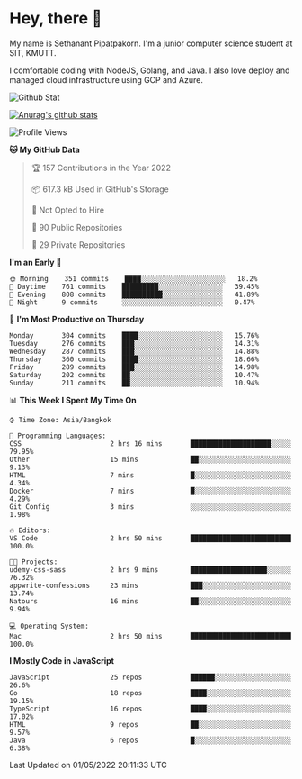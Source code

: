 # Hey, there 🙌
My name is Sethanant Pipatpakorn. I'm a junior computer science student at SIT, KMUTT.

I comfortable coding with NodeJS, Golang, and Java. I also love deploy and managed cloud infrastructure using GCP and Azure.

![Github Stat](https://github-profile-summary-cards.vercel.app/api/cards/profile-details?username=thetkpark&theme=dracula)

[![Anurag's github stats](https://github-readme-stats.vercel.app/api?username=thetkpark&count_private=true&show_icons=true&theme=tokyonight)](https://github.com/anuraghazra/github-readme-stats)

<!--START_SECTION:waka-->
![Profile Views](http://img.shields.io/badge/Profile%20Views-0-blue)

**🐱 My GitHub Data** 

> 🏆 157 Contributions in the Year 2022
 > 
> 📦 617.3 kB Used in GitHub's Storage 
 > 
> 🚫 Not Opted to Hire
 > 
> 📜 90 Public Repositories 
 > 
> 🔑 29 Private Repositories  
 > 
**I'm an Early 🐤** 

```text
🌞 Morning    351 commits    ████░░░░░░░░░░░░░░░░░░░░░   18.2% 
🌆 Daytime    761 commits    █████████░░░░░░░░░░░░░░░░   39.45% 
🌃 Evening    808 commits    ██████████░░░░░░░░░░░░░░░   41.89% 
🌙 Night      9 commits      ░░░░░░░░░░░░░░░░░░░░░░░░░   0.47%

```
📅 **I'm Most Productive on Thursday** 

```text
Monday       304 commits    ████░░░░░░░░░░░░░░░░░░░░░   15.76% 
Tuesday      276 commits    ███░░░░░░░░░░░░░░░░░░░░░░   14.31% 
Wednesday    287 commits    ███░░░░░░░░░░░░░░░░░░░░░░   14.88% 
Thursday     360 commits    ████░░░░░░░░░░░░░░░░░░░░░   18.66% 
Friday       289 commits    ███░░░░░░░░░░░░░░░░░░░░░░   14.98% 
Saturday     202 commits    ██░░░░░░░░░░░░░░░░░░░░░░░   10.47% 
Sunday       211 commits    ██░░░░░░░░░░░░░░░░░░░░░░░   10.94%

```


📊 **This Week I Spent My Time On** 

```text
⌚︎ Time Zone: Asia/Bangkok

💬 Programming Languages: 
CSS                      2 hrs 16 mins       ████████████████████░░░░░   79.95% 
Other                    15 mins             ██░░░░░░░░░░░░░░░░░░░░░░░   9.13% 
HTML                     7 mins              █░░░░░░░░░░░░░░░░░░░░░░░░   4.34% 
Docker                   7 mins              █░░░░░░░░░░░░░░░░░░░░░░░░   4.29% 
Git Config               3 mins              ░░░░░░░░░░░░░░░░░░░░░░░░░   1.98%

🔥 Editors: 
VS Code                  2 hrs 50 mins       █████████████████████████   100.0%

🐱‍💻 Projects: 
udemy-css-sass           2 hrs 9 mins        ███████████████████░░░░░░   76.32% 
appwrite-confessions     23 mins             ███░░░░░░░░░░░░░░░░░░░░░░   13.74% 
Natours                  16 mins             ██░░░░░░░░░░░░░░░░░░░░░░░   9.94%

💻 Operating System: 
Mac                      2 hrs 50 mins       █████████████████████████   100.0%

```

**I Mostly Code in JavaScript** 

```text
JavaScript               25 repos            ██████░░░░░░░░░░░░░░░░░░░   26.6% 
Go                       18 repos            ████░░░░░░░░░░░░░░░░░░░░░   19.15% 
TypeScript               16 repos            ████░░░░░░░░░░░░░░░░░░░░░   17.02% 
HTML                     9 repos             ██░░░░░░░░░░░░░░░░░░░░░░░   9.57% 
Java                     6 repos             █░░░░░░░░░░░░░░░░░░░░░░░░   6.38%

```



 Last Updated on 01/05/2022 20:11:33 UTC
<!--END_SECTION:waka-->
